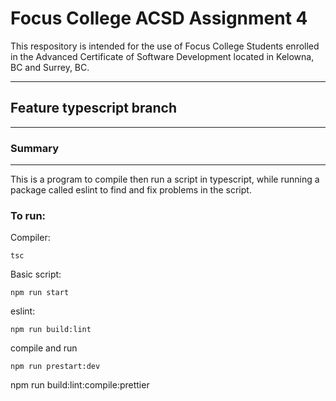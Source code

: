 # Focus College ACSD Assignment 4

This respository is intended for the use of Focus College Students enrolled in the Advanced Certificate of Software Development located in Kelowna, BC and Surrey, BC.

---

## Feature typescript branch

---

### Summary

---

This is a program to compile then run a script in typescript, while running a package called eslint to find and fix problems in the script.

### To run:

Compiler:

```
tsc
```

Basic script:

```
npm run start
```

eslint:

```
npm run build:lint
```

compile and run
```
npm run prestart:dev
```

npm run build:lint:compile:prettier
```
